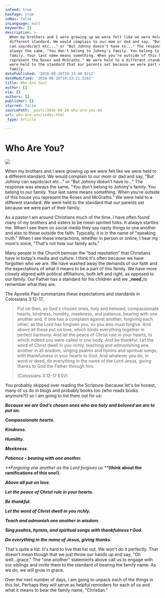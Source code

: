 ```yaml
---
inFeed: true
hasPage: true
inNav: false
inLanguage: null
keywords: []
description: >-
  When my brothers and I were growing up we were felt like we were held to a
  different standard. We would complain to our mom or dad and say, "But Johnny
  can say/do/act etc..." or "But Johnny doesn't have to..." The response was
  always the same, "You don't belong to Johnny's family. You belong to our
  family. Your last name means something. When you're outside of this house you
  represent the Roses and McGraths." We were held to a different standard. We
  were held to the standard that our parents set because we were part of their
  family.
datePublished: '2016-08-26T19:33:40.921Z'
dateModified: '2016-08-26T19:33:21.526Z'
title: Who Are You?
author: []
via: {}
authors: []
publisher: {}
starred: false
sourcePath: _posts/2016-08-26-who-are-you.md
url: who-are-you/index.html
_type: Article

---
```

# Who Are You?
![](https://the-grid-user-content.s3-us-west-2.amazonaws.com/1773009c-6ec5-4805-8c3c-e1932a996041.jpg)

When my brothers and I were growing up we were felt like we were held to a different standard. We would complain to our mom or dad and say, "But Johnny can say/do/act etc..." or "But Johnny doesn't have to..." The response was always the same, "You don't belong to Johnny's family. You belong to our family. Your last name means something. When you're outside of this house you represent the Roses and McGraths." We were held to a different standard. We were held to the standard that our parents set because we were part of their family.

As a pastor I am around Christians much of the time. I have often found many of my brothers and sisters to be mean spirited folks. It always startles me. When I see them on social media they say nasty things to one another and also to those outside the faith. Typically, it is in the name of "speaking truth." When I see these interactions, whether in person or online, I hear my mom's voice, "That's not how our family acts."

Many people in the Church bemoan the "bad reputation" that Christians have in today's media and culture. I think it's often because we have forgotten who we are. We have washed away the demands of our faith and the expectations of what it means to be a part of this family. We have more closely aligned with political affiliations, both left and right, as opposed to our family. Our Father has a standard for his children and we _**need**_to remember what they are.

The Apostle Paul summarizes these expectations and standards in Colossians 3:12-17,

> Put on then, as God's chosen ones, holy and beloved, compassionate hearts, kindness, humility, meekness, and patience, bearing with one another and, if one has a complaint against another, forgiving each other; as the Lord has forgiven you, so you also must forgive. And above all these put on love, which binds everything together in perfect harmony. And let the peace of Christ rule in your hearts, to which indeed you were called in one body. And be thankful. Let the word of Christ dwell in you richly, teaching and admonishing one another in all wisdom, singing psalms and hymns and spiritual songs, with thankfulness in your hearts to God. And whatever you do, in word or deed, do everything in the name of the Lord Jesus, giving thanks to God the Father through him.
> 
> (Colossians 3:12-17 ESV)

You probably skipped over reading the Scripture (because let's be honest, many of us do in blogs and probably books too (who reads books anymore?)) so I am going to list them out for us:

_**Because we are God's chosen ones who are holy and beloved we are to put on:**_

_**Compassionate hearts.**_

_**Kindness.**_

_**Humility.**_

_**Meekness.**_

_**Patience - bearing with one another.**_

_**Forgiving one another as the Lord forgives us **_**(think about the ramifications of this one!).**

_**Above all put on love.**_

_**Let the peace of Christ rule in your hearts.**_

_**Be thankful.**_

_**Let the word of Christ dwell in you richly.**_

_**Teach and admonish one another in wisdom.**_

_**Sing psalms, hymns, and spiritual songs with thankfulness t God.**_

_**Do everything in the name of Jesus, giving thanks.**_

That's quite a list. It's hard to live that list out. We won't do it perfectly. That doesn't mean though that we just throw our hands up and say, "Oh well...grace." The "one another" statements above call us to engage with our siblings and invite them to the standard of bearing the family name. As we do, we will grow in grace.

Over the next number of days, I am going to unpack each of the things in this list. Perhaps they will serve as helpful reminders for each of us and what it means to bear the family name, "Christian."